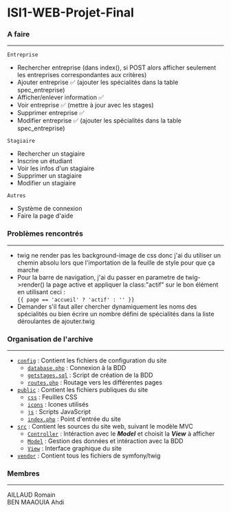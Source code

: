 # ISI1-WEB-Projet-Final

### A faire
***
`Entreprise`
* Rechercher entreprise (dans index(), si POST alors afficher seulement les entreprises correspondantes aux critères)
* Ajouter entreprise ✅ (ajouter les spécialités dans la table spec_entreprise)
* Afficher/enlever information ✅
* Voir entreprise ✅ (mettre à jour avec les stages)
* Supprimer entreprise ✅
* Modifier entreprise ✅ (ajouter les spécialités dans la table spec_entreprise)

`Stagiaire`
* Rechercher un stagiaire
* Inscrire un étudiant
* Voir les infos d'un stagiaire
* Supprimer un stagiaire
* Modifier un stagiaire

`Autres`
* Système de connexion
* Faire la page d'aide

### Problèmes rencontrés
***
* twig ne render pas les background-image de css donc j'ai du utiliser un chemin absolu lors que l'importation de la feuille de style pour que ça marche
* Pour la barre de navigation, j'ai du passer en parametre de twig->render() la page active et appliquer la class:"actif" sur le bon élément en utilisant ceci :  
```{{ page == 'accueil' ? 'actif' : '' }}```
* Demander s'il faut aller chercher dynamiquement les noms des spécialités ou bien écrire un nombre défini de spécialités dans la liste déroulantes de ajouter.twig

### Organisation de l'archive
***
* [`config`](https://github.com/R0-M1/ISI1-WEB-Projet-Final/tree/main/config) : Contient les fichiers de configuration du site
  * [`database.php`](https://github.com/R0-M1/ISI1-WEB-Projet-Final/blob/main/config/database.php) : Connexion à la BDD
  * [`getstages.sql`](https://github.com/R0-M1/ISI1-WEB-Projet-Final/blob/main/config/geststages.sql) : Script de création de la BDD
  * [`routes.php`](https://github.com/R0-M1/ISI1-WEB-Projet-Final/blob/main/config/routes.php) : Routage vers les différentes pages
* [`public`](https://github.com/R0-M1/ISI1-WEB-Projet-Final/tree/main/public) : Contient les fichiers publiques du site
  * [`css`](https://github.com/R0-M1/ISI1-WEB-Projet-Final/tree/main/public/css) : Feuilles CSS
  * [`icons`](https://github.com/R0-M1/ISI1-WEB-Projet-Final/tree/main/public/icons) : Icones utilisés
  * [`js`](https://github.com/R0-M1/ISI1-WEB-Projet-Final/tree/main/public/js) : Scripts JavaScript
  * [`index.php`](https://github.com/R0-M1/ISI1-WEB-Projet-Final/blob/main/public/index.php) : Point d'entrée du site
* [`src`](https://github.com/R0-M1/ISI1-WEB-Projet-Final/tree/main/src) : Contient les sources du site web, suivant le modèle MVC
  * [`Controller`](https://github.com/R0-M1/ISI1-WEB-Projet-Final/tree/main/src/Controller) : Intéraction avec le _**Model**_ et choisit la _**View**_ à afficher
  * [`Model`](https://github.com/R0-M1/ISI1-WEB-Projet-Final/tree/main/src/Model) : Gestion des données et intéraction avec la BDD 
  * [`View`](https://github.com/R0-M1/ISI1-WEB-Projet-Final/tree/main/src/View) : Interface graphique du site 
* [`vendor`](https://github.com/R0-M1/ISI1-WEB-Projet-Final/tree/main/vendor) : Contient tous les fichiers de symfony/twig

### Membres
***
AILLAUD Romain  
BEN MAAOUIA Ahdi